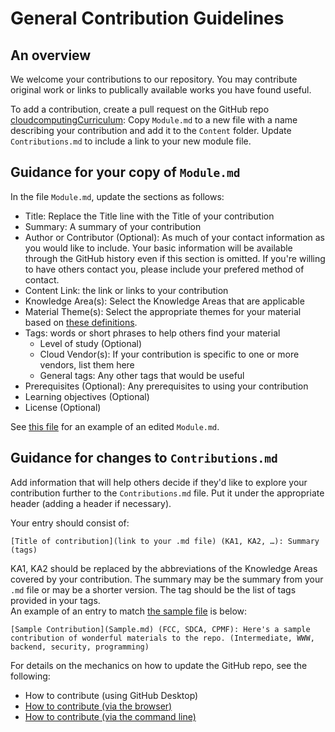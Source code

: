 # General Contribution Guidelines
## An overview
We welcome your contributions to our repository.  You may contribute original work or links to publically available works you have found useful.

To add a contribution, create a pull request on the GitHub repo [cloudcomputingCurriculum](https://github.com/cloudcomputingcurricula/Cloud-Computing-Curricula):
Copy `Module.md` to a new file with a name describing your contribution and add it to the `Content` folder.
Update `Contributions.md` to include a link to your new module file.

## Guidance for your copy of `Module.md`

In the file `Module.md`, update the sections as follows:
* Title: Replace the Title line with the Title of your contribution
* Summary: A summary of your contribution 
* Author or Contributor (Optional): As much of your contact information as you would like to include.  Your basic information will be available through the GitHub history even if this section is omitted.  If you're willing to have others contact you, please include your prefered method of contact.
* Content Link: the link or links to your contribution
* Knowledge Area(s): Select the Knowledge Areas that are applicable
* Material Theme(s): Select the appropriate themes for your material based on [these definitions](/Core/Themes.md).
* Tags: words or short phrases to help others find your material
  * Level of study (Optional)
  * Cloud Vendor(s): If your contribution is specific to one or more vendors, list them here
  * General tags: Any other tags that would be useful
* Prerequisites (Optional): Any prerequisites to using your contribution
* Learning objectives (Optional)
* License (Optional)

See [this file](Sample.md) for an example of an edited `Module.md`.

## Guidance for changes to `Contributions.md`
Add information that will help others decide if they'd like to explore your contribution further to the `Contributions.md` file.  Put it under the appropriate header (adding a header if necessary).

Your entry should consist of:
```
[Title of contribution](link to your .md file) (KA1, KA2, …): Summary (tags)
```
KA1, KA2 should be replaced by the abbreviations of the Knowledge Areas covered by your contribution.  The summary may be the summary from your `.md` file or may be a shorter version.  The tag should be the list of tags provided in your tags.  
An example of an entry to match [the sample file](Sample.md) is below:
```
[Sample Contribution](Sample.md) (FCC, SDCA, CPMF): Here's a sample contribution of wonderful materials to the repo. (Intermediate, WWW, backend, security, programming)
```

For details on the mechanics on how to update the GitHub repo, see the following:
* How to contribute (using GitHub Desktop)
* [How to contribute (via the browser)](HowtoContributeBrowser.md)
* [How to contribute (via the command line)](HowToContributeCMD.md)
